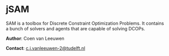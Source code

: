 jSAM
====

SAM is a toolbox for Discrete Constraint Optimization Problems. It contains a bunch of solvers and agents that are capable of solving DCOPs.

**Author**: Coen van Leeuwen

**Contact**: [c.j.vanleeuwen-2@tudelft.nl](mailto:c.j.vanleeuwen-2@tudelft.nl)